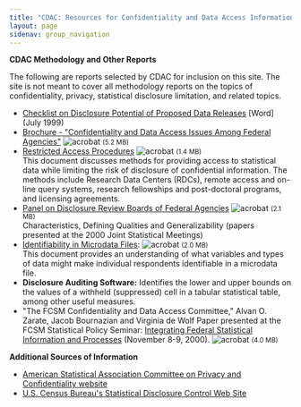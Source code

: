 ```yaml
---
title: "CDAC: Resources for Confidentiality and Data Access Information"
layout: page
sidenav: group_navigation
---
```

<p><strong>CDAC Methodology and Other Reports</strong></p>
<p>The following are reports selected by CDAC for inclusion on this site. The site is not meant to cover all methodology reports on the topics of confidentiality, privacy, statistical disclosure limitation, and related topics.</p>
<ul>
<li><a href="{{site.baseurl}}/assets/files/docs/checklist_799.doc">Checklist on Disclosure Potential of Proposed Data Releases</a> [Word] (July 1999)</li>
<!-----<li><a href="{{site.baseurl}}/cdac_checklist.html">Brief Overview of the Checklist</a></li>-->
<li><a href="{{site.baseurl}}/assets/files/docs/brochur10.pdf" target="_blank">Brochure - "Confidentiality and Data Access Issues Among Federal Agencies"</a> <img border="0" src="{{ site.baseurl}}/assets/img/icons/acrobatsm.gif" width="auto" height="auto" hspace="0" vspace="0" align="top" alt="acrobat"> <small> (5.2 MB)</small></li><!------brochur10.pdf---------->
<li><a href="{{site.baseurl}}/assets/files/docs/CDAC_RAP.pdf" target="_blank">Restricted Access Procedures</a> <img border="0" src="{{ site.baseurl}}/assets/img/icons/acrobatsm.gif" width="auto" height="auto" hspace="0" vspace="0" align="top" alt="acrobat"> <small> (1.4 MB)</small> <br><!-----CDAC_RAP.pdf--------->
This document discusses methods for providing access to statistical data while limiting the risk of disclosure of confidential information. The methods include Research Data Centers (RDCs), remote access and on-line query systems, research fellowships and post-doctoral programs, and licensing agreements.</li>
<li><a href="{{site.baseurl}}/assets/files/docs/CDAC_DRB_Panel.pdf" target="_blank">Panel on Disclosure Review Boards of Federal Agencies</a> <img border="0" src="{{ site.baseurl}}/assets/img/icons/acrobatsm.gif" width="auto" height="auto" hspace="0" vspace="0" align="top" alt="acrobat"> <small> (2.1 MB)</small><!--------CDAC_DRB_Panel.pdf------->
<br>
Characteristics, Defining Qualities and Generalizability (papers presented at the 2000 Joint Statistical Meetings)</li>
<li><a href="{{site.baseurl}}/assets/files/docs/CDAC_Ident.pdf" target="_blank">Identifiability in Microdata Files</a>: <img border="0" src="{{ site.baseurl}}/assets/img/icons/acrobatsm.gif" width="auto" height="auto" hspace="0" vspace="0" align="top" alt="acrobat"> <small> (2.0 MB)</small><!-------------CDAC_Ident.pdf----------->
<br>
 This document provides an understanding of what variables and types of data might make individual respondents identifiable in a microdata file.</li>
<li><strong>Disclosure Auditing Software:</strong> Identifies the lower and upper bounds on the values of a withheld (suppressed) cell in a tabular statistical table, among other useful measures.</li>
<li>"The FCSM Confidentiality and Data Access Committee," Alvan O. Zarate, Jacob Bournazian and Virginia de Wolf Paper presented at the FCSM Statistical Policy Seminar: <a href="{{site.baseurl}}/assets/files/docs/CDAC_paper2000.pdf" target="_blank">Integrating Federal Statistical Information and Processes</a>  (November 8-9, 2000). <img border="0" src="{{ site.baseurl}}/assets/img/icons/acrobatsm.gif" width="auto" height="auto" hspace="0" vspace="0" align="top" alt="acrobat"> <small> (4.0 MB)</small></li><!---------CDAC_paper2000.pdf------------->
</ul>
<!--<p><strong>Confidential Information Protection and Statistical Efficiency Act of 2002 (CIPSEA)</strong></p>
<ul>
<li><a href="http://nces.ed.gov/transfer.html?location=www.whitehouse.gov/sites/default/files/omb/assets/omb/inforeg/proposed_cispea_guidance.pdf" target="_blank">CIPSEA</a> is Title V of the E-Government Act of 2002, Public Law 107-347, that was signed into law on December 17, 2002
<ul>
<li>CIPSEA Subtitle A, Confidential Information Protection, affords a new level of confidentiality protection to statistical data and information collected for exclusively statistical purposes by Federal agencies</li>
<li>CIPSEA Subtitle B, Statistical Efficiency, deals with the Census Bureau, the Bureau of Labor Statistics, and the Bureau of Economic Analysis sharing business data for exclusively statistical purposes</li>
</ul>
</li>
</ul>--->
<p><strong>Additional Sources of Information</strong></p>
<ul>
<li><a href="http://community.amstat.org/cpc/home">American Statistical Association Committee on Privacy and Confidentiality website</a></li>
<li><a href="https://www.census.gov/about/policies/privacy/statistical_safeguards.html">U.S. Census Bureau's Statistical Disclosure Control Web Site</a></li>
</ul>